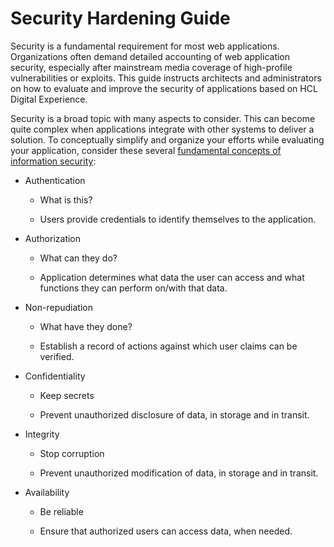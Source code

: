 # Security Hardening Guide

Security is a fundamental requirement for most web applications. Organizations often demand detailed accounting of web application security, especially after mainstream media coverage of high-profile vulnerabilities or exploits. This guide instructs architects and administrators on how to evaluate and improve the security of applications based on HCL Digital Experience.

Security is a broad topic with many aspects to consider. This can become quite complex when applications integrate with other systems to deliver a solution. To conceptually simplify and organize your efforts while evaluating your application, consider these several [fundamental concepts of information security](https://www.cisa.gov/sites/default/files/publications/infosecuritybasics.pdf):

- Authentication

    - What is this?
    
    - Users provide credentials to identify themselves to the application.

- Authorization

    - What can they do?

    - Application determines what data the user can access and what functions they can perform on/with that data.

- Non-repudiation

    - What have they done?

    - Establish a record of actions against which user claims can be verified.

- Confidentiality

    - Keep secrets

    - Prevent unauthorized disclosure of data, in storage and in transit.

- Integrity

    - Stop corruption

    - Prevent unauthorized modification of data, in storage and in transit.

- Availability

    - Be reliable
    
    - Ensure that authorized users can access data, when needed.